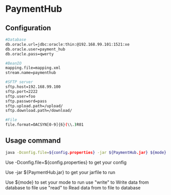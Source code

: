 # PaymentHub

Configuration
---------------
```sh
#Database
db.oracle.url=jdbc:oracle:thin:@192.168.99.101:1521:xe
db.oracle.user=payment_hub
db.oracle.pass=qwerty

#BeanIO
mapping.file=mapping.xml
stream.name=paymenthub

#SFTP server
sftp.host=192.168.99.100
sftp.port=2222
sftp.user=foo
sftp.password=pass
sftp.upload.path=/upload/
sftp.download.path=/download/

#File
file.format=OACSYN[0-9]{6}(\\.)R01
```

Usage command
---------------
```sh
java -Dconfig.file=${config.properties} -jar ${PaymentHub.jar} ${mode}
```
  Use -Dconfig.file=${config.properties} to get your config
	
  Use -jar ${PaymentHub.jar} to get your jarfile to run
	
  Use ${mode} to set your mode to run
		use "write" to Write data from database to file
		use "read" to Read data from to file to database
